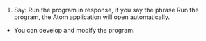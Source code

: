 1. Say: Run the program in response, if you say the phrase Run the program, the Atom application will open automatically. 
- You can develop and modify the program.
